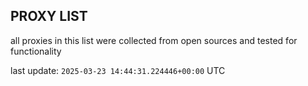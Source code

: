 ## PROXY LIST

all proxies in this list were collected from open sources and tested for functionality

last update: `2025-03-23 14:44:31.224446+00:00` UTC